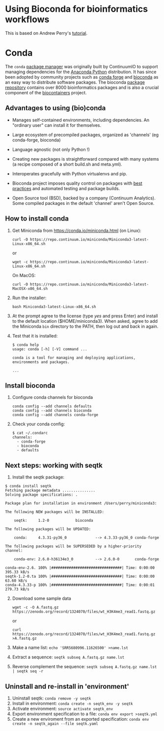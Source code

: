 Using Bioconda for bioinformatics workflows
===

This is based on Andrew Perry's [tutorial](https://github.com/MonashBioinformaticsPlatform/bioconda-tutorial).

# Conda

The `conda` [package manager](https://en.wikipedia.org/wiki/Package_manager) was originally built by ContinuumIO to support managing dependencies for the [Anaconda Python](https://www.anaconda.com/download/#linux) distribution. It has since been adopted by community projects such as [conda forge](https://conda-forge.org/) and [bioconda](https://bioconda.github.io/) as an easy way to distribute software packages. The bioconda [package repository](https://bioconda.github.io/recipes.html) contains over 8000 bioinformatics packages and is also a crucial component of the [biocontainers](https://biocontainers.pro/) project.

## Advantages to using (bio)conda

* Manages self-contained environments, including dependencies. An "ordinary user" can install it for themselves.

* Large ecosystem of precompiled packages, organized as 'channels' (eg conda-forge, bioconda)

* Language agnostic (not only Python !)

* Creating new packages is straightforward compared with many systems (a recipe composed of a short build.sh and meta.yml).

* Interoperates gracefully with Python virtualenvs and pip.

* Bioconda project imposes quality control on packages with [best practices](http://bioconda.github.io/guidelines.html) and automated testing and package builds.

* Open Source tool (BSD), backed by a company (Continuum Analytics). Some compiled packages in the default 'channel' aren't Open Source.

## How to install conda

1. Get Miniconda from https://conda.io/miniconda.html (on Linux):

   ```
   curl -O https://repo.continuum.io/miniconda/Miniconda3-latest-Linux-x86_64.sh
   ```

   or

   ```
   wget -c https://repo.continuum.io/miniconda/Miniconda3-latest-Linux-x86_64.sh
   ```

   On MacOS:

   ```
   curl -O https://repo.continuum.io/miniconda/Miniconda3-latest-MacOSX-x86_64.sh
   ```
 
2. Run the installer:
   ```
   bash Miniconda3-latest-Linux-x86_64.sh
   ```

3. At the prompt agree to the license (type *yes* and press Enter) and install to the default location ($HOME/miniconda3). When asked, agree to add the Miniconda `bin` directory to the PATH, then log out and back in again.

4. Test that it is installed:
   ```
   $ conda help
   usage: conda [-h] [-V] command ...

   conda is a tool for managing and deploying applications, environments and packages.

   ...
   ```

## Install bioconda
1. Configure conda channels for bioconda
   ```
   conda config --add channels defaults
   conda config --add channels bioconda
   conda config --add channels conda-forge
   ```

2. Check your conda config:
   ```
   $ cat ~/.condarc 
   channels:
     - conda-forge
     - bioconda
     - defaults
   ```
    
## Next steps: working with seqtk

1. Install the seqtk package:
```
$ conda install seqtk
Fetching package metadata ...............
Solving package specifications: .

Package plan for installation in environment /Users/perry/miniconda3:

The following NEW packages will be INSTALLED:

    seqtk:     1.2-0            bioconda

The following packages will be UPDATED:

    conda:     4.3.31-py36_0             --> 4.3.33-py36_0 conda-forge

The following packages will be SUPERSEDED by a higher-priority channel:

    conda-env: 2.6.0-h36134e3_0          --> 2.6.0-0       conda-forge

conda-env-2.6. 100% |################################| Time: 0:00:00 395.33 kB/s
seqtk-1.2-0.ta 100% |################################| Time: 0:00:00  63.60 kB/s
conda-4.3.33-p 100% |################################| Time: 0:00:01 279.73 kB/s
```

2. Download some sample data
   ```
   wget -c -O A.fastq.gz https://zenodo.org/record/1324070/files/wt_H3K4me3_read1.fastq.gz
   ```

   or

   ```
   curl https://zenodo.org/record/1324070/files/wt_H3K4me3_read1.fastq.gz >A.fastq.gz
   ```

3. Make a name list: `echo 'SRR5680996.11626500' >name.lst`
4. Extract a sequence: `seqtk subseq A.fastq.gz name.lst`
5. Reverse complement the sequence: `seqtk subseq A.fastq.gz name.lst | seqtk seq -r`

## Uninstall and re-install in 'environment'

1. Uninstall seqtk: `conda remove -y seqtk`
2. Install in environment: `conda create -n seqtk_env -y seqtk`
3. Activate environment: `source activate seqtk_env`
4. Export environment specification to a file: `conda env export >seqtk.yml`
5. Create a new enviroment from an exported specification: `conda env create -n seqtk_again --file seqtk.yaml`
